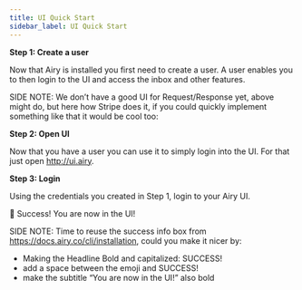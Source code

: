 ```yaml
---
title: UI Quick Start
sidebar_label: UI Quick Start
---
```


**Step 1: Create a user**

Now that Airy is installed you first need to create a user. A user enables you to then login to the UI and access the inbox and other features.

SIDE NOTE: We don’t have a good UI for Request/Response yet, above might do, but here how Stripe does it, if you could quickly implement something like that it would be cool too:

**Step 2: Open UI**

Now that you have a user you can use it to simply login into the UI. For that just open http://ui.airy.

**Step 3: Login**

Using the credentials you created in Step 1, login to your Airy UI.

:tada: Success!
You are now in the UI!

SIDE NOTE: Time to reuse the success info box from https://docs.airy.co/cli/installation, could you make it nicer by:

- Making the Headline Bold and capitalized: SUCCESS!
- add a space between the emoji and SUCCESS!
- make the subtitle “You are now in the UI!” also bold
